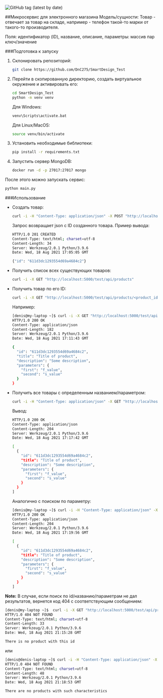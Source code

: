 ![GitHub tag (latest by date)](https://img.shields.io/github/v/tag/DnC275/SmartDesign_Test)

##Микросервис для электронного магазина
Модель/cущности:
Товар - отвечает за товар на складе, например - телефон такой-то марки от такого-то производителя.

Поля: идентификатор (ID), название, описание, параметры: массив пар ключ/значение

###Подготовка к запуску
1. Склонировать репозиторий:
   ```bash
   git clone https://github.com/DnC275/SmartDesign_Test 
   ```
2. Перейти в скопированную директорию, создать виртуальное окружение и активировать его:
   ```bash
   cd SmartDesign_Test
   python -m venv venv
   ```
   Для Windows:
   ```bash
   venv\Scripts\activate.bat
   ```
   Для Linux/MacOS:
   ```bash
   source venv/bin/activate
   ```
3. Установить необходимые библиотеки:
   ```bash
   pip install -r requirements.txt 
   ```
4. Запустить сервер MongoDB:
   ```bash
   docker run -d -p 27017:27017 mongo
   ```
После этого можно запускать сервис:
```bash
python main.py
```

###Использование
* Создать товар:
   ```bash
   curl -i -H "Content-Type: application/json" -X POST "http://localhost:5000/test/api/products" -d '{"title": "Title of product", "description": "Some description", "parameters": {"first": "f_value", "second": "s_value"}}'
   ```
   Запрос возвращает json с ID созданного товара.
   Пример вывода:
   ```bash
   HTTP/1.0 201 CREATED
   Content-Type: text/html; charset=utf-8
   Content-Length: 34
   Server: Werkzeug/2.0.1 Python/3.9.6
   Date: Wed, 18 Aug 2021 17:05:05 GMT
   
   {"id": "611d3dc1293554d69a4684c2"}
   ```
* Получить список всех существующих товаров:
   ```bash
   curl -i -X GET "http://localhost:5000/test/api/products"
   ```
* Получить товар по его ID:
   ```bash
   curl -i -X GET "http://localhost:5000/test/api/products/<product_id>"
   ```
   Например:
   ```bash 
   [denis@my-laptop ~]$ curl -i -X GET "http://localhost:5000/test/api/products/611d3dc1293554d69a4684c2"
   HTTP/1.0 200 OK
   Content-Type: application/json
   Content-Length: 182
   Server: Werkzeug/2.0.1 Python/3.9.6
   Date: Wed, 18 Aug 2021 17:11:43 GMT
   
   {
     "id": "611d3dc1293554d69a4684c2", 
     "title": "Title of product", 
     "description": "Some description", 
     "parameters": {
       "first": "f_value", 
       "second": "s_value"
     }
   }
   ```
* Получить все товары с определенным названием/параметром:
   ```bash
   curl -i -H "Content-Type: application/json" -X GET "http://localhost:5000/test/api/products/find" -d '{"title": "Title of product"}'
   ```
   Вывод:
   ```bash
   HTTP/1.0 200 OK
   Content-Type: application/json
   Content-Length: 204
   Server: Werkzeug/2.0.1 Python/3.9.6
   Date: Wed, 18 Aug 2021 17:17:42 GMT
   
   [
     {
       "id": "611d3dc1293554d69a4684c2", 
       "title": "Title of product", 
       "description": "Some description", 
       "parameters": {
         "first": "f_value", 
         "second": "s_value"
       }
     }
   ]
   ```
   Аналогично с поиском по параметру:
   ```bash
   [denis@my-laptop ~]$ curl -i -H "Content-Type: application/json" -X GET "http://localhost:5000/test/api/products/find" -d '{"parameters": {"first": "f_value"}}'
   HTTP/1.0 200 OK
   Content-Type: application/json
   Content-Length: 204
   Server: Werkzeug/2.0.1 Python/3.9.6
   Date: Wed, 18 Aug 2021 17:19:56 GMT
   
   [
     {
       "id": "611d3dc1293554d69a4684c2", 
       "title": "Title of product", 
       "description": "Some description", 
       "parameters": {
         "first": "f_value", 
         "second": "s_value"
       }
     }
   ]
   ```
**Note:** В случае, если поиск по id/названию/параметрам не дал результатов, вернется код 404 с соответствующим сообщением:
```bash
[denis@my-laptop ~]$  curl -i -X GET "http://localhost:5000/test/api/products/111111111111111111111111"
HTTP/1.0 404 NOT FOUND
Content-Type: text/html; charset=utf-8
Content-Length: 33
Server: Werkzeug/2.0.1 Python/3.9.6
Date: Wed, 18 Aug 2021 21:15:28 GMT

There is no product with this id
```
или
```bash
[denis@denis-laptop ~]$ curl -i -H "Content-Type: application/json" -X GET "http://localhost:5000/test/api/products/find" -d '{"parameters": {"first": "s_value"}}'
HTTP/1.0 404 NOT FOUND
Content-Type: text/html; charset=utf-8
Content-Length: 48
Server: Werkzeug/2.0.1 Python/3.9.6
Date: Wed, 18 Aug 2021 21:18:53 GMT

There are no products with such characteristics
```
